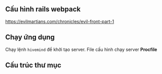 ## Cấu hình rails webpack
https://evilmartians.com/chronicles/evil-front-part-1

## Chạy ứng dụng
Chạy lệnh `hivemind` để khởi tạo server. File cấu hình chạy server **Procfile**

## Cấu trúc thư mục

